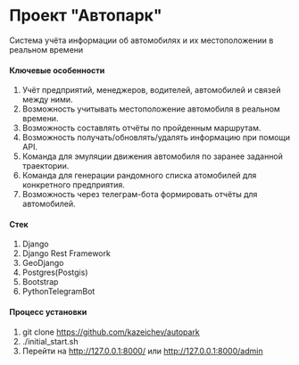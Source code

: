 # Проект "Автопарк"
Система учёта информации об автомобилях и их местоположении в реальном времени

#### Ключевые особенности
1. Учёт предприятий, менеджеров, водителей, автомобилей и связей между ними.
2. Возможность учитывать местоположение автомобиля в реальном времени.
3. Возможность составлять отчёты по пройденным маршрутам.
4. Возможность получать/обновлять/удалять информацию при помощи API.
5. Команда для эмуляции движения автомобиля по заранее заданной траектории.
6. Команда для генерации рандомного списка атомобилей для конкретного предприятия.
7. Возможность через телеграм-бота формировать отчёты для автомобилей.

#### Стек
1. Django
2. Django Rest Framework
3. GeoDjango
4. Postgres(Postgis)
5. Bootstrap
6. PythonTelegramBot

#### Процесс установки
1. git clone https://github.com/kazeichev/autopark
2. ./initial_start.sh
3. Перейти на http://127.0.0.1:8000/ или http://127.0.0.1:8000/admin
